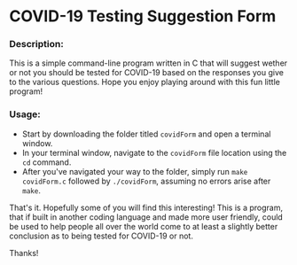 # COVID-19 Testing Suggestion Form
### Description:
This is a simple command-line program written in C that will suggest wether or not you should be tested for COVID-19 based on the responses you give to the various questions. Hope you enjoy playing around with this fun little program!

### Usage:
- Start by downloading the folder titled `covidForm` and open a terminal window.
- In your terminal window, navigate to the `covidForm` file location using the `cd` command.
- After you've navigated your way to the folder, simply run `make covidForm.c` followed by `./covidForm`, assuming no errors arise after `make`.

That's it. Hopefully some of you will find this interesting! This is a program, that if built in another coding language and made more user friendly, could be used to help people all over the world come to at least a slightly better conclusion as to being tested for COVID-19 or not.

Thanks!
